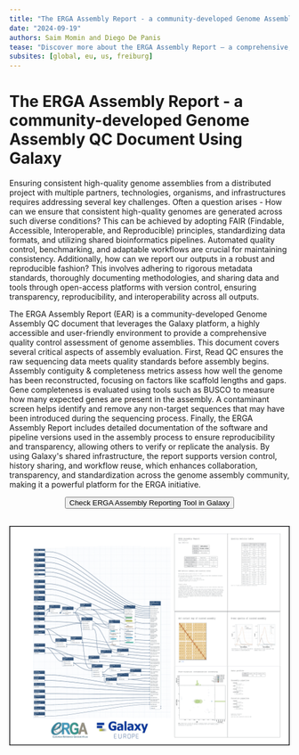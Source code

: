 ```yaml
---
title: "The ERGA Assembly Report - a community-developed Genome Assembly QC Document Using Galaxy"
date: "2024-09-19"
authors: Saim Momin and Diego De Panis
tease: "Discover more about the ERGA Assembly Report – a comprehensive, community-driven Genome assembly Quality Control Document."
subsites: [global, eu, us, freiburg]
---
```


# **The ERGA Assembly Report - a community-developed Genome Assembly QC Document Using Galaxy**

Ensuring consistent high-quality genome assemblies from a distributed project with multiple partners, technologies, organisms, and infrastructures requires addressing several key challenges. Often a question arises - How can we ensure that consistent high-quality genomes are generated across such diverse conditions? This can be achieved by adopting FAIR (Findable, Accessible, Interoperable, and Reproducible) principles, standardizing data formats, and utilizing shared bioinformatics pipelines. Automated quality control, benchmarking, and adaptable workflows are crucial for maintaining consistency. Additionally, how can we report our outputs in a robust and reproducible fashion? This involves adhering to rigorous metadata standards, thoroughly documenting methodologies, and sharing data and tools through open-access platforms with version control, ensuring transparency, reproducibility, and interoperability across all outputs.

The ERGA Assembly Report (EAR) is a community-developed Genome Assembly QC document that leverages the Galaxy platform, a highly accessible and user-friendly environment to provide a comprehensive quality control assessment of genome assemblies. This document covers several critical aspects of assembly evaluation. First, Read QC ensures the raw sequencing data meets quality standards before assembly begins. Assembly contiguity & completeness metrics assess how well the genome has been reconstructed, focusing on factors like scaffold lengths and gaps. Gene completeness is evaluated using tools such as BUSCO to measure how many expected genes are present in the assembly. A contaminant screen helps identify and remove any non-target sequences that may have been introduced during the sequencing process. Finally, the ERGA Assembly Report includes detailed documentation of the software and pipeline versions used in the assembly process to ensure reproducibility and transparency, allowing others to verify or replicate the analysis. By using Galaxy's shared infrastructure, the report supports version control, history sharing, and workflow reuse, which enhances collaboration, transparency, and standardization across the genome assembly community, making it a powerful platform for the ERGA initiative.

<div align="center">
<a href="https://usegalaxy.eu/root?tool_id=make_ear"><button type="button" class="btn btn-primary btn-lg">Check ERGA Assembly Reporting Tool in Galaxy</button></a>
</div><br>

![A graphical representation of ERGA Assembly Reporting tool in a Galaxy workflow and resultant output PDF report](EAR.png)




